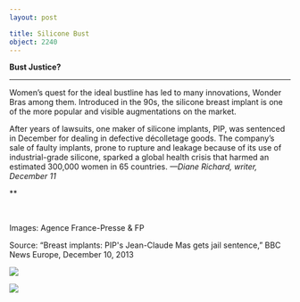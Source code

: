 ```yaml
---
layout: post

title: Silicone Bust
object: 2240
---
```

**Bust Justice?**

****

Women’s quest for the ideal bustline has led to many innovations, Wonder Bras among them. Introduced in the 90s, the silicone breast implant is one of the more popular and visible augmentations on the market.

After years of lawsuits, one maker of silicone implants, PIP, was sentenced in December for dealing in defective décolletage goods. The company’s sale of faulty implants, prone to rupture and leakage because of its use of industrial-grade silicone, sparked a global health crisis that harmed an estimated 300,000 women in 65 countries. *—Diane Richard, writer, December 11*

**

 

Images: Agence France-Presse & FP

Source: “Breast implants: PIP's Jean-Claude Mas gets jail sentence,” BBC News Europe, December 10, 2013 

![]({{siteurl.base}}/images/13.12.11_Richard_BreastImplantEDIT-2.jpeg)

![]({{siteurl.base}}/images/13.12.11_Richard_BreastImplantEDIT-1.jpeg)
